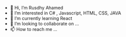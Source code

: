 - 👋 Hi, I’m Rusdhy Ahamed
- 👀 I’m interested in C# , Javascript, HTML, CSS, JAVA
- 🌱 I’m currently learning React
- 💞️ I’m looking to collaborate on ...
- 📫 How to reach me ...

<!---
Rusdhyahamed/Rusdhyahamed is a ✨ special ✨ repository because its `README.md` (this file) appears on your GitHub profile.
You can click the Preview link to take a look at your changes.
--->
